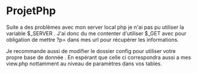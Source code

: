 # ProjetPhp

Suite a des problèmes avec mon server local php je n'ai pas pu utiliser la variable $_SERVER . J'ai donc du me contenter d'utiliser $_GET avec pour obligation de mettre ?p= dans mes url pour récupérer les informations.

Je recommande aussi de modifier le dossier config pour utiliser votre propre base de donnée . En espérant que celle ci correspondra aussi a mes view.php nottamment au niveau de paramètres dans vos tables.

